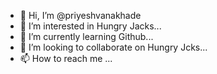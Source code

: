 - 👋 Hi, I’m @priyeshvanakhade
- 👀 I’m interested in Hungry Jacks...
- 🌱 I’m currently learning Github...
- 💞️ I’m looking to collaborate on Hungry Jcks...
- 📫 How to reach me ...

<!---
priyeshvanakhade/priyeshvanakhade is a ✨ special ✨ repository because its `README.md` (this file) appears on your GitHub profile.
You can click the Preview link to take a look at your changes.
--->
